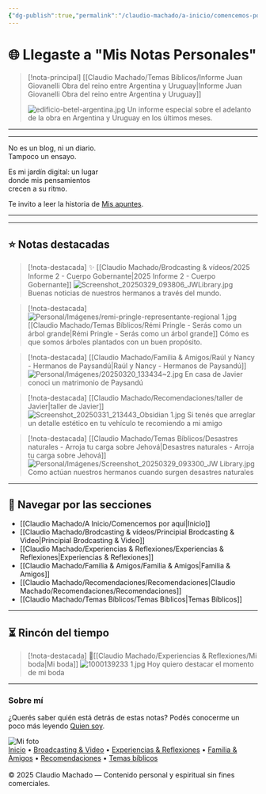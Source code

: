 ```yaml
---
{"dg-publish":true,"permalink":"/claudio-machado/a-inicio/comencemos-por-aqui/","title":"Página principal","tags":["home","inicio","gardenEntry"]}
---
```



# 🌐 Llegaste a "Mis Notas Personales" 

>[!nota-principal]  [[Claudio Machado/Temas Bíblicos/Informe Juan Giovanelli Obra del reino entre Argentina y Uruguay\|Informe Juan Giovanelli Obra del reino entre Argentina y Uruguay]]
>
>![edificio-betel-argentina.jpg](/img/user/Personal/Im%C3%A1genes/edificio-betel-argentina.jpg)
>Un informe especial sobre el adelanto de la obra en Argentina y Uruguay en los últimos meses.

---
<hr>
<div class="bienvenida">
<p>No es un blog, ni un diario.<br>
Tampoco un ensayo.</p>

<p>Es mi jardín digital: un lugar<br>
donde mis pensamientos<br>
crecen a su ritmo.</p>

<p>Te invito a leer la historia de <a href="https://mis-apuntes-psi.vercel.app/claudio-machado/a-inicio/mis-apuntes/" target="_blank">Mis apuntes</a>.</p>
</div>
<hr>

---

## ⭐ Notas destacadas


> [!nota-destacada] ✨ [[Claudio Machado/Brodcasting & vídeos/2025 Informe 2 - Cuerpo Gobernante\|2025 Informe 2 - Cuerpo Gobernante]] 
> ![Screenshot_20250329_093806_JWLibrary.jpg](/img/user/Personal/Im%C3%A1genes/Screenshot_20250329_093806_JWLibrary.jpg)
> Buenas noticias de nuestros hermanos a través del mundo.

>[!nota-destacada] ![Personal/Imágenes/remi-pringle-representante-regional 1.jpg](/img/user/Personal/Im%C3%A1genes/remi-pringle-representante-regional%201.jpg)
>[[Claudio Machado/Temas Bíblicos/Rémi Pringle - Serás como un árbol grande\|Rémi Pringle - Serás como un árbol grande]]
>Cómo es que somos árboles plantados con un buen propósito.


> [!nota-destacada] [[Claudio Machado/Familia & Amigos/Raúl y Nancy - Hermanos de Paysandú\|Raúl y Nancy - Hermanos de Paysandú]]
> ![Personal/Imágenes/20250320_133434~2.jpg](/img/user/Personal/Im%C3%A1genes/20250320_133434~2.jpg)
> En casa de Javier conoci un matrimonio de Paysandú 


> [!nota-destacada] [[Claudio Machado/Recomendaciones/taller de Javier\|taller de Javier]]
> ![Screenshot_20250331_213443_Obsidian 1.jpg](/img/user/Personal/Im%C3%A1genes/Screenshot_20250331_213443_Obsidian%201.jpg) 
> Si tenés que arreglar un detalle estético en tu vehículo te recomiendo a mi amigo 



> [!nota-destacada] [[Claudio Machado/Temas Bíblicos/Desastres naturales - Arroja tu carga sobre Jehová\|Desastres naturales - Arroja tu carga sobre Jehová]]
> ![Personal/Imágenes/Screenshot_20250329_093300_JW Library.jpg](/img/user/Personal/Im%C3%A1genes/Screenshot_20250329_093300_JW%20Library.jpg) 
>Como actúan nuestros hermanos cuando surgen desastres naturales 


---

## 📂 Navegar por las secciones

- [[Claudio Machado/A Inicio/Comencemos por aquí\|Inicio]]
- [[Claudio Machado/Brodcasting & vídeos/Principial Brodcasting & Video\|Principial Brodcasting & Video]]
- [[Claudio Machado/Experiencias & Reflexiones/Experiencias & Reflexiones\|Experiencias & Reflexiones]]
- [[Claudio Machado/Familia & Amigos/Familia & Amigos\|Familia & Amigos]]
- [[Claudio Machado/Recomendaciones/Recomendaciones\|Claudio Machado/Recomendaciones/Recomendaciones]]
- [[Claudio Machado/Temas Bíblicos/Temas Bíblicos\|Temas Bíblicos]]

---

## ⏳ Rincón del tiempo

> [!nota-destacada] 💍[[Claudio Machado/Experiencias & Reflexiones/Mi boda\|Mi boda]]
> ![1000139233 1.jpg](/img/user/Personal/Im%C3%A1genes/1000139233%201.jpg)
> Hoy quiero destacar el momento de mi boda 

---

<div class="bienvenida">
  <h3>Sobre mí</h3>
  <p>¿Querés saber quién está detrás de estas notas? Podés conocerme un poco más leyendo <a href="https://mis-apuntes-psi.vercel.app/claudio-machado/a-inicio/quien-soy/">Quien soy</a>.</p>
</div>
<div class="avatar-bloque">
  <img src="/img/user/quien-soy.png" alt="Mi foto" class="avatar">
</div>


<div class="pie-simple">
  <a href="https://mis-apuntes-psi.vercel.app/">Inicio</a> •
  <a href="https://mis-apuntes-psi.vercel.app/claudio-machado/brodcasting-and-videos/principial-brodcasting-and-video/">Broadcasting & Video</a> •
  <a href="https://mis-apuntes-psi.vercel.app/claudio-machado/experiencias-and-reflexiones/experiencias-and-reflexiones/">Experiencias & Reflexiones</a> •
  <a href="https://mis-apuntes-psi.vercel.app/claudio-machado/familia-and-amigos/familia-and-amigos/">Familia & Amigos</a> •
  <a href="https://mis-apuntes-psi.vercel.app/claudio-machado/recomendaciones/recomendaciones/">Recomendaciones</a> •
  <a href="https://mis-apuntes-psi.vercel.app/claudio-machado/temas-biblicos/temas-biblicos/">Temas bíblicos</a>
  <br><br>
  <span class="legal">© 2025 Claudio Machado — Contenido personal y espiritual sin fines comerciales.</span>
</div>